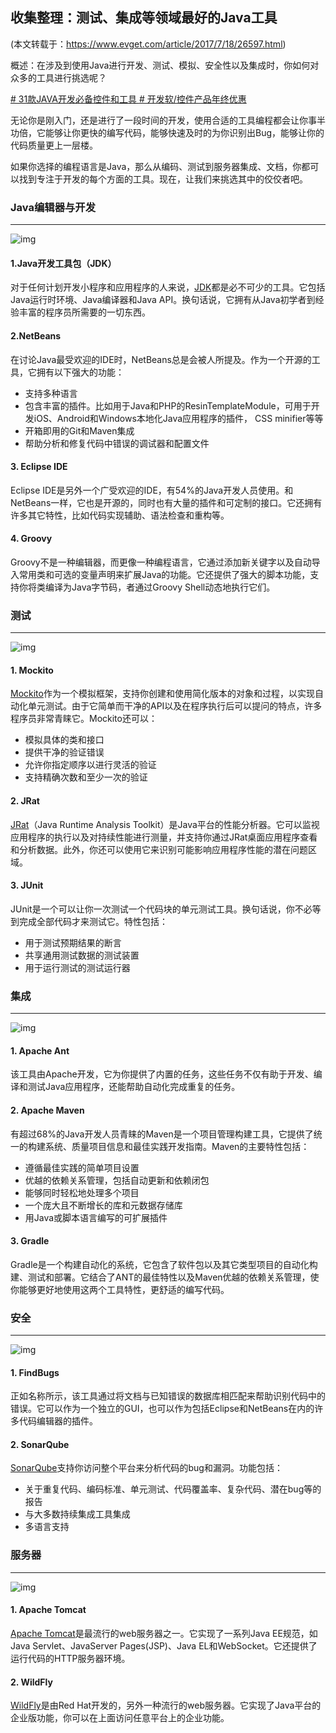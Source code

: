 ## 收集整理：测试、集成等领域最好的Java工具
(本文转载于：https://www.evget.com/article/2017/7/18/26597.html)

概述：在涉及到使用Java进行开发、测试、模拟、安全性以及集成时，你如何对众多的工具进行挑选呢？

[# 31款JAVA开发必备控件和工具 ](https://www.evget.com/article/2020/10/22/38763.html)[# 开发软/控件产品年终优惠](https://www.evget.com/zt/2021/10/)

无论你是刚入门，还是进行了一段时间的开发，使用合适的工具编程都会让你事半功倍，它能够让你更快的编写代码，能够快速及时的为你识别出Bug，能够让你的代码质量更上一层楼。

如果你选择的编程语言是Java，那么从编码、测试到服务器集成、文档，你都可以找到专注于开发的每个方面的工具。现在，让我们来挑选其中的佼佼者吧。

### **Java编辑器与开发**

------

![img](http://image.evget.com/images/article/2017/javatools-20170718-1.PNG)

#### **1.Java开发工具包（JDK）**

对于任何计划开发小程序和应用程序的人来说，[JDK](http://www.oracle.com/technetwork/java/javase/downloads/jdk8-downloads-2133151.html)都是必不可少的工具。它包括Java运行时环境、Java编译器和Java API。换句话说，它拥有从Java初学者到经验丰富的程序员所需要的一切东西。

#### **2.NetBeans**

在讨论Java最受欢迎的IDE时，NetBeans总是会被人所提及。作为一个开源的工具，它拥有以下强大的功能：

- 支持多种语言
- 包含丰富的插件。比如用于Java和PHP的ResinTemplateModule，可用于开发iOS、Android和Windows本地化Java应用程序的插件， CSS minifier等等
- 开箱即用的Git和Maven集成
- 帮助分析和修复代码中错误的调试器和配置文件

#### **3. Eclipse IDE**

Eclipse IDE是另外一个广受欢迎的IDE，有54%的Java开发人员使用。和NetBeans一样，它也是开源的，同时也有大量的插件和可定制的接口。它还拥有许多其它特性，比如代码实现辅助、语法检查和重构等。

#### **4. Groovy**

Groovy不是一种编辑器，而更像一种编程语言，它通过添加新关键字以及自动导入常用类和可选的变量声明来扩展Java的功能。它还提供了强大的脚本功能，支持你将类编译为Java字节码，者通过Groovy Shell动态地执行它们。

### **测试**

------

![img](http://image.evget.com/images/article/2017/javatools-20170718-2.PNG)

#### **1. Mockito**

[Mockito](http://mockito.org/)作为一个模拟框架，支持你创建和使用简化版本的对象和过程，以实现自动化单元测试。由于它简单而干净的API以及在程序执行后可以提问的特点，许多程序员非常青睐它。Mockito还可以：

- 模拟具体的类和接口
- 提供干净的验证错误
- 允许你指定顺序以进行灵活的验证
- 支持精确次数和至少一次的验证

#### **2. JRat**

[JRat](http://jrat.sourceforge.net/)（Java Runtime Analysis Toolkit）是Java平台的性能分析器。它可以监视应用程序的执行以及对持续性能进行测量，并支持你通过JRat桌面应用程序查看和分析数据。此外，你还可以使用它来识别可能影响应用程序性能的潜在问题区域。

#### **3. JUnit**

JUnit是一个可以让你一次测试一个代码块的单元测试工具。换句话说，你不必等到完成全部代码才来测试它。特性包括：

- 用于测试预期结果的断言
- 共享通用测试数据的测试装置
- 用于运行测试的测试运行器

### **集成**

------

![img](http://image.evget.com/images/article/2017/javatools-20170718-3.PNG)

#### **1. Apache Ant**

该工具由Apache开发，它为你提供了内置的任务，这些任务不仅有助于开发、编译和测试Java应用程序，还能帮助自动化完成重复的任务。

#### **2. Apache Maven**

有超过68%的Java开发人员青睐的Maven是一个项目管理构建工具，它提供了统一的构建系统、质量项目信息和最佳实践开发指南。Maven的主要特性包括：

- 遵循最佳实践的简单项目设置
- 优越的依赖关系管理，包括自动更新和依赖闭包
- 能够同时轻松地处理多个项目
- 一个庞大且不断增长的库和元数据存储库
- 用Java或脚本语言编写的可扩展插件

#### **3. Gradle**

Gradle是一个构建自动化的系统，它包含了软件包以及其它类型项目的自动化构建、测试和部署。它结合了ANT的最佳特性以及Maven优越的依赖关系管理，使你能够更好地使用这两个工具特性，更舒适的编写代码。

### **安全**

------

![img](http://image.evget.com/images/article/2017/javatools-20170718-4.PNG)

#### **1. FindBugs**

正如名称所示，该工具通过将文档与已知错误的数据库相匹配来帮助识别代码中的错误。它可以作为一个独立的GUI，也可以作为包括Eclipse和NetBeans在内的许多代码编辑器的插件。

#### **2. SonarQube**

[SonarQube](https://www.sonarqube.org/)支持你访问整个平台来分析代码的bug和漏洞。功能包括：

- 关于重复代码、编码标准、单元测试、代码覆盖率、复杂代码、潜在bug等的报告
- 与大多数持续集成工具集成
- 多语言支持

### **服务器**

------

![img](http://image.evget.com/images/article/2017/javatools-20170718-5.PNG)

#### **1. Apache Tomcat**

[Apache Tomcat](http://tomcat.apache.org/)是最流行的web服务器之一。它实现了一系列Java EE规范，如Java Servlet、JavaServer Pages(JSP)、Java EL和WebSocket。它还提供了运行代码的HTTP服务器环境。

#### **2. WildFly**

[WildFly](http://wildfly.org/)是由Red Hat开发的，另外一种流行的web服务器。它实现了Java平台的企业版功能，你可以在上面访问任意平台上的企业功能。